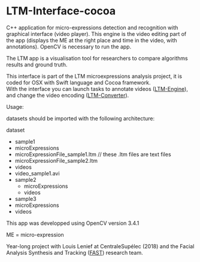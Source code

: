 # LTM-Interface-cocoa

C++ application for micro-expressions detection and recognition with graphical interface (video player). This engine is the video editing part of the app (displays the ME at the right place and time in the video, with annotations). OpenCV is necessary to run the app.

The LTM app is a visualisation tool for researchers to compare algorithms results and ground truth.

 This interface is part of the LTM microexpressions analysis project, it is coded for OSX with Swift language and Cocoa framework.  
 With the interface you can launch tasks to annotate videos ([LTM-Engine](https://github.com/gabides/LTM-Engine/)), and change the video encoding ([LTM-Converter](https://github.com/gabides/LTM-Converter/)).
 
 

Usage:  

datasets should be imported with the following architecture:

dataset
 - sample1
  - microExpressions
   - microExpressionFile_sample1.ltm   // these .ltm files are text files
  - microExpressionFile_sample2.ltm
  - videos
   - video_sample1.avi
 - sample2 
   - microExpressions
   - videos
  - sample3
   - microExpressions
   - videos
 

This app was developped using OpenCV version 3.4.1


ME = micro-expression


Year-long project with Louis Lenief at CentraleSupélec (2018) and the Facial Analysis Synthesis and Tracking ([FAST](http://www.rennes.supelec.fr/ren/rd/fast/fast_accueil.php)) research team.

